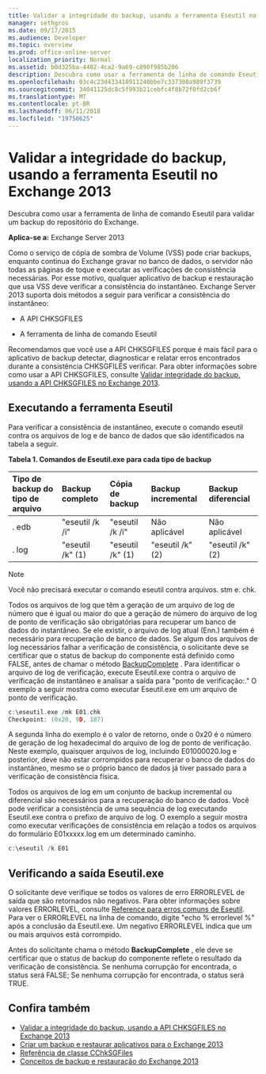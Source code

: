 ```yaml
---
title: Validar a integridade do backup, usando a ferramenta Eseutil no Exchange 2013
manager: sethgros
ms.date: 09/17/2015
ms.audience: Developer
ms.topic: overview
ms.prod: office-online-server
localization_priority: Normal
ms.assetid: b0d325ba-4482-4ca2-9a69-c890f985b206
description: Descubra como usar a ferramenta de linha de comando Eseutil para validar um backup do repositório do Exchange.
ms.openlocfilehash: 03c4c23d433418911240bbe7c337308a989f3739
ms.sourcegitcommit: 34041125dc8c5f993b21cebfc4f8b72f0fd2cb6f
ms.translationtype: MT
ms.contentlocale: pt-BR
ms.lasthandoff: 06/11/2018
ms.locfileid: "19750625"
---
```

#  <a name="validate-backup-integrity-by-using-the-eseutil-tool-in-exchange-2013"></a>Validar a integridade do backup, usando a ferramenta Eseutil no Exchange 2013

Descubra como usar a ferramenta de linha de comando Eseutil para validar um backup do repositório do Exchange. 
  
**Aplica-se a:** Exchange Server 2013 
  
Como o serviço de cópia de sombra de Volume (VSS) pode criar backups, enquanto continua do Exchange gravar no banco de dados, o servidor não todas as páginas de toque e executar as verificações de consistência necessárias. Por esse motivo, qualquer aplicativo de backup e restauração que usa VSS deve verificar a consistência do instantâneo. Exchange Server 2013 suporta dois métodos a seguir para verificar a consistência do instantâneo: 
  
- A API CHKSGFILES
    
- A ferramenta de linha de comando Eseutil
    
Recomendamos que você use a API CHKSGFILES porque é mais fácil para o aplicativo de backup detectar, diagnosticar e relatar erros encontrados durante a consistência CHKSGFILES verificar. Para obter informações sobre como usar a API CHKSGFILES, consulte [Validar integridade do backup, usando a API CHKSGFILES no Exchange 2013](how-to-validate-backup-integrity-by-using-the-chksgfiles-api-in-exchange.md).
  
## <a name="running-the-eseutil-tool"></a>Executando a ferramenta Eseutil

Para verificar a consistência de instantâneo, execute o comando eseutil contra os arquivos de log e de banco de dados que são identificados na tabela a seguir. 
  
**Tabela 1. Comandos de Eseutil.exe para cada tipo de backup**

|**Tipo de backup do tipo de arquivo**|**Backup completo**|**Cópia de backup**|**Backup incremental**|**Backup diferencial**|
|:-----|:-----|:-----|:-----|:-----|
|. edb  <br/> |"eseutil /k /i"  <br/> |"eseutil /k /i"  <br/> |Não aplicável  <br/> |Não aplicável  <br/> |
|. log  <br/> |"eseutil /k" (1)  <br/> |"eseutil /k" (1)  <br/> |"eseutil /k" (2)  <br/> |"eseutil /k" (2)  <br/> |
   
> [!NOTE]
> Você não precisará executar o comando eseutil contra arquivos. stm e. chk. 
  
Todos os arquivos de log que têm a geração de um arquivo de log de número que é igual ou maior do que a geração de número do arquivo de log de ponto de verificação são obrigatórias para recuperar um banco de dados do instantâneo. Se ele existir, o arquivo de log atual (Enn.) também é necessário para recuperação de banco de dados. Se algum dos arquivos de log necessários falhar a verificação de consistência, o solicitante deve se certificar que o status de backup do componente está definido como FALSE, antes de chamar o método [BackupComplete](http://msdn.microsoft.com/en-us/library/windows/desktop/aa382651%28v=vs.85%29.aspx) . Para identificar o arquivo de log de verificação, execute Eseutil.exe contra o arquivo de verificação de instantâneo e analisar a saída para "ponto de verificação:." O exemplo a seguir mostra como executar Eseutil.exe em um arquivo de ponto de verificação. 
  
```cpp
c:\eseutil.exe /mk E01.chk
Checkpoint: (0x20, 9D, 187)
```

A segunda linha do exemplo é o valor de retorno, onde o 0x20 é o número de geração de log hexadecimal do arquivo de log de ponto de verificação. Neste exemplo, quaisquer arquivos de log, incluindo E01000020.log e posterior, deve não estar corrompidos para recuperar o banco de dados do instantâneo, mesmo se o próprio banco de dados já tiver passado para a verificação de consistência física.
  
Todos os arquivos de log em um conjunto de backup incremental ou diferencial são necessários para a recuperação do banco de dados. Você pode verificar a consistência de uma sequência de log executando Eseutil.exe contra o prefixo de arquivo de log. O exemplo a seguir mostra como executar verificações de consistência em relação a todos os arquivos do formulário E01xxxxx.log em um determinado caminho.
  
```cpp
c:\eseutil /k E01
```

## <a name="checking-the-eseutilexe-output"></a>Verificando a saída Eseutil.exe

O solicitante deve verifique se todos os valores de erro ERRORLEVEL de saída que são retornados não negativos. Para obter informações sobre valores ERRORLEVEL, consulte [Reference para erros comuns de Eseutil](http://technet.microsoft.com/en-us/library/aa996759%28v=exchg.80%29.aspx). Para ver o ERRORLEVEL na linha de comando, digite "echo % errorlevel %" após a conclusão da Eseutil.exe. Um negativo ERRORLEVEL indica que um ou mais arquivos está corrompido.
  
Antes do solicitante chama o método **BackupComplete** , ele deve se certificar que o status de backup do componente reflete o resultado da verificação de consistência. Se nenhuma corrupção for encontrada, o status será FALSE; Se nenhuma corrupção for encontrada, o status será TRUE. 
  
## <a name="see-also"></a>Confira também

- [Validar a integridade do backup, usando a API CHKSGFILES no Exchange 2013](how-to-validate-backup-integrity-by-using-the-chksgfiles-api-in-exchange.md)
- [Criar um backup e restaurar aplicativos para o Exchange 2013](build-backup-and-restore-applications-for-exchange-2013.md)
- [Referência de classe CChkSGFiles](cchksgfiles-class-reference.md)
- [Conceitos de backup e restauração do Exchange 2013](backup-and-restore-concepts-for-exchange-2013.md)
    

